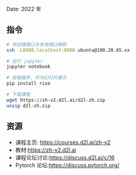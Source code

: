 Date: 2022 年

## 指令

```bash
# 将远端端口与本地端口映射
ssh -L8888:localhost:8888 ubuntu@100.20.65.xx

# 运行 jupyter
jupyter notebook

# 安装插件，作为幻灯片展示
pip install rise

# 下载课程
wget https://zh-v2.d2l.ai/d2l-zh.zip
unzip d2l-zh.zip
```

## 资源

- 课程主页: https://courses.d2l.ai/zh-v2
- 教材:https://zh-v2.d2l.ai
- 课程论坛讨论:https://discuss.d2l.ai/c/16
- Pytorch 论坛:https://discuss.pytorch.org/

